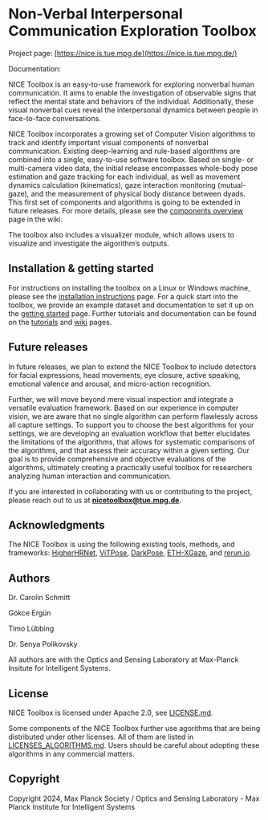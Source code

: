 # Non-Verbal Interpersonal Communication Exploration Toolbox

Project page: [https://nice.is.tue.mpg.de](https://nice.is.tue.mpg.de/)

Documentation: []()


NICE Toolbox is an easy-to-use framework for exploring nonverbal human communication. 
It aims to enable the investigation of observable signs that reflect the mental state 
and behaviors of the individual. Additionally, these visual nonverbal cues reveal the 
interpersonal dynamics between people in face-to-face conversations.

NICE Toolbox incorporates a growing set of Computer Vision algorithms to track and 
identify important visual components of nonverbal communication. Existing deep-learning 
and rule-based algorithms are combined into a single, easy-to-use software toolbox. 
Based on single- or multi-camera video data, the initial release encompasses whole-body 
pose estimation and gaze tracking for each individual, as well as movement dynamics 
calculation (kinematics), gaze interaction monitoring (mutual-gaze), and the measurement 
of physical body distance between dyads. 
This first set of components and algorithms is going to be extended in future releases.
For more details, please see the [components overview](wikis/wiki_components) page in 
the wiki.

The toolbox  also includes a visualizer module, which allows users to
visualize and investigate the algorithm’s outputs. 



## Installation & getting started

For instructions on installing the toolbox on a Linux or Windows machine, please see the 
[installation instructions](installation) page.
For a quick start into the toolbox, we provide an example dataset and documentation to
set it up on the [getting started](getting_started) page.
Further tutorials and documentation can be found on the [tutorials](tutorials/index)
and [wiki](wikis/index) pages.



## Future releases

In future releases, we plan to extend the NICE Toolbox to include detectors for facial 
expressions, head movements, eye closure, active speaking, emotional valence and arousal, 
and micro-action recognition.


Further, we will move beyond mere visual inspection and integrate a versatile 
evaluation framework. Based on our experience in computer vision, we are aware that no 
single algorithm can perform flawlessly across all capture settings.
To support you to choose the best algorithms for your settings, we are developing an 
evaluation workflow that better elucidates the limitations of the algorithms, that allows 
for systematic comparisons of the algorithms, and that assess their accuracy within a 
given setting.
Our goal is to provide comprehensive and objective evaluations of the algorithms, 
ultimately creating a practically useful toolbox for researchers analyzing human 
interaction and communication.

If you are interested in collaborating with us or contributing to the project, please 
reach out to us at **nicetoolbox@tue.mpg.de**.


## Acknowledgments

The NICE Toolbox is using the following existing tools, methods, and frameworks:
[HigherHRNet](https://github.com/HRNet/HigherHRNet-Human-Pose-Estimation/tree/master),
[ViTPose](https://github.com/ViTAE-Transformer/ViTPose/tree/main),
[DarkPose](https://github.com/ilovepose/DarkPose/tree/master),
[ETH-XGaze](https://github.com/xucong-zhang/ETH-XGaze), and
[rerun.io](https://rerun.io/).


## Authors

Dr. Carolin Schmitt

Gökce Ergün

Timo Lübbing

Dr. Senya Polikovsky

All authors are with the Optics and Sensing Laboratory at Max-Planck Insitute for Intelligent Systems.



## License

NICE Toolbox is licensed under Apache 2.0, see [LICENSE.md](LICENSE).

Some components of the NICE Toolbox further use agorithms that are being distributed under other licenses. 
All of them are listed in [LICENSES_ALGORITHMS.md](LICENSES_ALGORITHMS).
Users should be careful about adopting these algorithms in any commercial matters.


## Copyright

Copyright 2024, Max Planck Society / Optics and Sensing Laboratory - Max Planck Institute for Intelligent Systems
